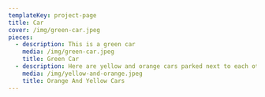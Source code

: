 ```yaml
---
templateKey: project-page
title: Car
cover: /img/green-car.jpeg
pieces:
  - description: This is a green car
    media: /img/green-car.jpeg
    title: Green Car
  - description: Here are yellow and orange cars parked next to each other
    media: /img/yellow-and-orange.jpeg
    title: Orange And Yellow Cars
---
```


